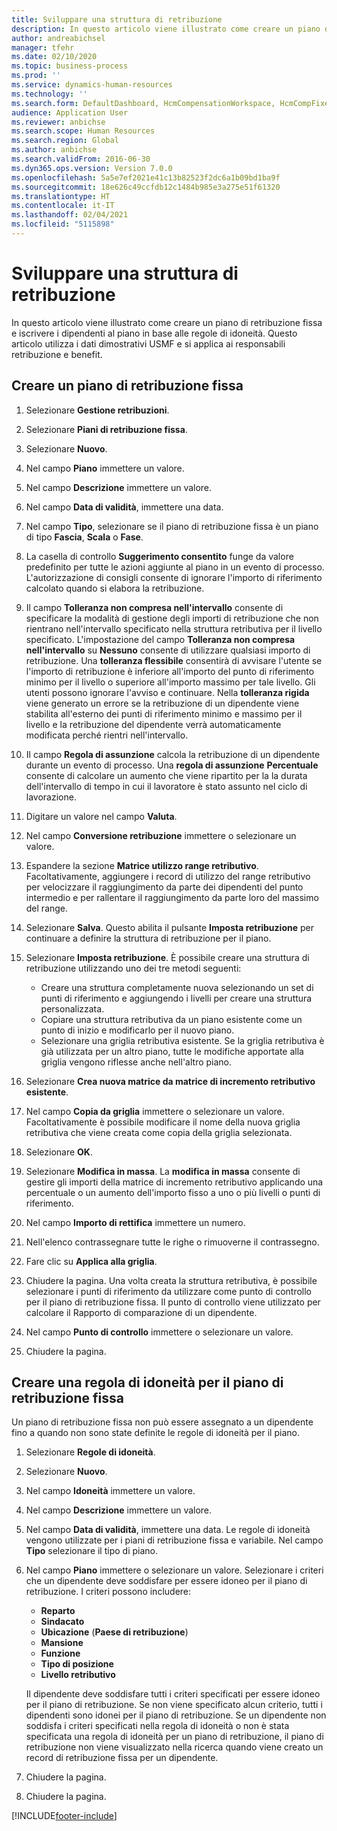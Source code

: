 ```yaml
---
title: Sviluppare una struttura di retribuzione
description: In questo articolo viene illustrato come creare un piano di retribuzione fissa e iscrivere i dipendenti al piano in base alle regole di idoneità.
author: andreabichsel
manager: tfehr
ms.date: 02/10/2020
ms.topic: business-process
ms.prod: ''
ms.service: dynamics-human-resources
ms.technology: ''
ms.search.form: DefaultDashboard, HcmCompensationWorkspace, HcmCompFixedPlansPart, HRMCompFixedPlanTable, HRMCompCreateGridDialog, HRCCompGridView, HRMCompEligibility,  HRCCompGrid
audience: Application User
ms.reviewer: anbichse
ms.search.scope: Human Resources
ms.search.region: Global
ms.author: anbichse
ms.search.validFrom: 2016-06-30
ms.dyn365.ops.version: Version 7.0.0
ms.openlocfilehash: 5a5e7ef2021e41c13b82523f2dc6a1b09bd1ba9f
ms.sourcegitcommit: 18e626c49ccfdb12c1484b985e3a275e51f61320
ms.translationtype: HT
ms.contentlocale: it-IT
ms.lasthandoff: 02/04/2021
ms.locfileid: "5115898"
---
```

# <a name="develop-a-compensation-structure"></a>Sviluppare una struttura di retribuzione

In questo articolo viene illustrato come creare un piano di retribuzione fissa e iscrivere i dipendenti al piano in base alle regole di idoneità. Questo articolo utilizza i dati dimostrativi USMF e si applica ai responsabili retribuzione e benefit.

## <a name="create-a-fixed-compensation-plan"></a>Creare un piano di retribuzione fissa

1. Selezionare **Gestione retribuzioni**.

2. Selezionare **Piani di retribuzione fissa**.

3. Selezionare **Nuovo**.

4. Nel campo **Piano** immettere un valore.

5. Nel campo **Descrizione** immettere un valore.

6. Nel campo **Data di validità**, immettere una data.

7. Nel campo **Tipo**, selezionare se il piano di retribuzione fissa è un piano di tipo **Fascia**, **Scala** o **Fase**.

8. La casella di controllo **Suggerimento consentito** funge da valore predefinito per tutte le azioni aggiunte al piano in un evento di processo. L'autorizzazione di consigli consente di ignorare l'importo di riferimento calcolato quando si elabora la retribuzione.

9. Il campo **Tolleranza non compresa nell'intervallo** consente di specificare la modalità di gestione degli importi di retribuzione che non rientrano nell'intervallo specificato nella struttura retributiva per il livello specificato. L'impostazione del campo **Tolleranza non compresa nell'intervallo** su **Nessuno** consente di utilizzare qualsiasi importo di retribuzione. Una **tolleranza flessibile** consentirà di avvisare l'utente se l'importo di retribuzione è inferiore all'importo del punto di riferimento minimo per il livello o superiore all'importo massimo per tale livello. Gli utenti possono ignorare l'avviso e continuare. Nella **tolleranza rigida** viene generato un errore se la retribuzione di un dipendente viene stabilita all'esterno dei punti di riferimento minimo e massimo per il livello e la retribuzione del dipendente verrà automaticamente modificata perché rientri nell'intervallo.

10. Il campo **Regola di assunzione** calcola la retribuzione di un dipendente durante un evento di processo. Una **regola di assunzione** **Percentuale** consente di calcolare un aumento che viene ripartito per la la durata dell'intervallo di tempo in cui il lavoratore è stato assunto nel ciclo di lavorazione.

11. Digitare un valore nel campo **Valuta**.

12. Nel campo **Conversione retribuzione** immettere o selezionare un valore.

13. Espandere la sezione **Matrice utilizzo range retributivo**. Facoltativamente, aggiungere i record di utilizzo del range retributivo per velocizzare il raggiungimento da parte dei dipendenti del punto intermedio e per rallentare il raggiungimento da parte loro del massimo del range.

14. Selezionare **Salva**. Questo abilita il pulsante **Imposta retribuzione** per continuare a definire la struttura di retribuzione per il piano.

15. Selezionare **Imposta retribuzione**. È possibile creare una struttura di retribuzione utilizzando uno dei tre metodi seguenti:

    - Creare una struttura completamente nuova selezionando un set di punti di riferimento e aggiungendo i livelli per creare una struttura personalizzata.
    - Copiare una struttura retributiva da un piano esistente come un punto di inizio e modificarlo per il nuovo piano.
    - Selezionare una griglia retributiva esistente. Se la griglia retributiva è già utilizzata per un altro piano, tutte le modifiche apportate alla griglia vengono riflesse anche nell'altro piano.

16. Selezionare **Crea nuova matrice da matrice di incremento retributivo esistente**.

17. Nel campo **Copia da griglia** immettere o selezionare un valore. Facoltativamente è possibile modificare il nome della nuova griglia retributiva che viene creata come copia della griglia selezionata.

18. Selezionare **OK**.

19. Selezionare **Modifica in massa**. La **modifica in massa** consente di gestire gli importi della matrice di incremento retributivo applicando una percentuale o un aumento dell'importo fisso a uno o più livelli o punti di riferimento.

20. Nel campo **Importo di rettifica** immettere un numero.

21. Nell'elenco contrassegnare tutte le righe o rimuoverne il contrassegno.

22. Fare clic su **Applica alla griglia**.

23. Chiudere la pagina. Una volta creata la struttura retributiva, è possibile selezionare i punti di riferimento da utilizzare come punto di controllo per il piano di retribuzione fissa. Il punto di controllo viene utilizzato per calcolare il Rapporto di comparazione di un dipendente.

24. Nel campo **Punto di controllo** immettere o selezionare un valore.

25. Chiudere la pagina.

## <a name="create-an-eligibility-rule-for-the-fixed-compensation-plan"></a>Creare una regola di idoneità per il piano di retribuzione fissa

Un piano di retribuzione fissa non può essere assegnato a un dipendente fino a quando non sono state definite le regole di idoneità per il piano.  

1. Selezionare **Regole di idoneità**.

2. Selezionare **Nuovo**.

3. Nel campo **Idoneità** immettere un valore.

4. Nel campo **Descrizione** immettere un valore.

5. Nel campo **Data di validità**, immettere una data. Le regole di idoneità vengono utilizzate per i piani di retribuzione fissa e variabile. Nel campo **Tipo** selezionare il tipo di piano.

6. Nel campo **Piano** immettere o selezionare un valore. Selezionare i criteri che un dipendente deve soddisfare per essere idoneo per il piano di retribuzione. I criteri possono includere:

    - **Reparto**
    - **Sindacato**
    - **Ubicazione** (**Paese di retribuzione**)
    - **Mansione**
    - **Funzione**
    - **Tipo di posizione**
    - **Livello retributivo**
    
    Il dipendente deve soddisfare tutti i criteri specificati per essere idoneo per il piano di retribuzione. Se non viene specificato alcun criterio, tutti i dipendenti sono idonei per il piano di retribuzione. Se un dipendente non soddisfa i criteri specificati nella regola di idoneità o non è stata specificata una regola di idoneità per un piano di retribuzione, il piano di retribuzione non viene visualizzato nella ricerca quando viene creato un record di retribuzione fissa per un dipendente.

7. Chiudere la pagina.

8. Chiudere la pagina.



[!INCLUDE[footer-include](../includes/footer-banner.md)]
